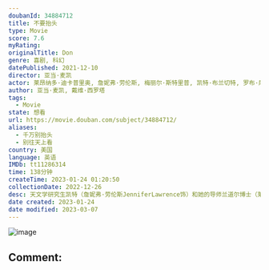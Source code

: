 ```yaml
---
doubanId: 34884712
title: 不要抬头
type: Movie
score: 7.6
myRating: 
originalTitle: Don
genre: 喜剧, 科幻
datePublished: 2021-12-10
director: 亚当·麦凯
actor: 莱昂纳多·迪卡普里奥, 詹妮弗·劳伦斯, 梅丽尔·斯特里普, 凯特·布兰切特, 罗布·摩根, 乔纳·希尔, 马克·里朗斯, 泰勒·派瑞, 提莫西·查拉梅, 朗·普尔曼, 爱莉安娜·格兰德, 卡迪小子, 克里斯·埃文斯, 希米什·帕特尔, 梅兰妮·林斯基, 迈克尔·切克利斯, 托莫·希思黎, 保罗·吉尔福伊尔, 罗伯特·乔伊, 海缇安·朴, 朗尼·法默, 罗斯·帕特里奇, 列维·施瑞博尔, 克里斯·埃弗里特, 乔治亚·莱曼, 帕特丽夏·德哈尼, 本·锡德尔, 特蕾莎·普雷恩, 梅根·莱瑟斯, 阿什利·班菲尔德, 萨拉·西尔弗曼, 乔·格拉瑟, 博·艾伦, 塞莱斯特·奥利瓦, 罗曼·米蒂齐扬, 内森·里奇曼, 韦斯·约翰逊, 塔玛拉·希基, 布里安娜·温, 爱德华德·弗莱彻, 马科·查卡, 托马斯·马里亚诺, 艾德文·瑞丁, 瑞贝卡·吉贝尔
author: 亚当·麦凯, 戴维·西罗塔
tags:
  - Movie
state: 想看
url: https://movie.douban.com/subject/34884712/
aliases:
  - 千万别抬头
  - 别往天上看
country: 美国
language: 英语
IMDb: tt11286314
time: 138分钟
createTime: 2023-01-24 01:20:50
collectionDate: 2022-12-26
desc: 天文学研究生凯特（詹妮弗·劳伦斯JenniferLawrence饰）和她的导师兰道尔博士（莱昂纳多·迪卡普里奥LeonardoDiCaprio饰）在一次研究中震惊的发现，一颗像喜马拉雅山那...
date created: 2023-01-24
date modified: 2023-03-07
---
```


![image](p2730833093.jpg)

Comment:
---
